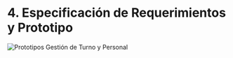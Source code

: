 # 4. Especificación de Requerimientos y Prototipo

![Prototipos Gestión de Turno y Personal](https://www.figma.com/design/xIH8zEzTMVhIH4KvnL8K3z/Untitled?node-id=0-1&node-type=canvas&t=GQMYIFOXBaODuCud-0)
